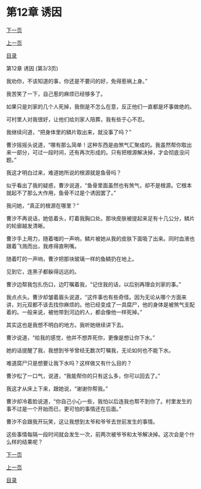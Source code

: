 <h1>第12章    诱因</h1>
            <div><p><a href="./0036_%E7%AC%AC13%E7%AB%A0_%E6%8D%9E%E5%B0%B8.md">下一页</a></p><p><a href="./0034_%E7%AC%AC12%E7%AB%A0_%E8%AF%B1%E5%9B%A0.md">上一页</a></p><p><a href="../">目录</a></p></div>
            <div><p>第12章    诱因 (第3/3页)</p><p>我劝你，不该知道的事，你还是不要问的好，免得惹祸上身。”</p><p>我苦笑了一下，自己惹的麻烦已经够多了。</p><p>如果只是刘家的几个人死掉，我倒是不怎么在意，反正他们一直都是坏事做绝的。</p><p>可村里人对我很好，让他们给刘家人陪葬，我有些于心不忍。</p><p>我继续问道，“把身体里的鳞片取出来，就没事了吗？”</p><p>曹汐摇摇头说道，“哪有那么简单！这种东西是由煞气汇聚成的。我虽然帮你取出来一部分，可过一段时间，还有再次形成的。只有把根源解决掉，才会彻底没问题。”</p><p>我这才明白过来，难道她所说的根源就是鱼骨吗？</p><p>似乎看出了我的疑惑，曹汐说道，“鱼骨里面虽然也有煞气，却不是根源。它根本就起不了那么大作用，鱼骨不过是个诱因罢了。”</p><p>我问她，“真正的根源在哪里？”</p><p>曹汐不再说话，她低着头，盯着我胸口处。那块皮肤被提起来足有十几公分，鳞片的轮廓越发清晰。</p><p>曹汐手上用力，随着嗤的一声响，鳞片被她从我的皮肤下面吸了出来。同时血液也跟着飞溅而出，我疼得直咧嘴。</p><p>随着叮的一声响，曹汐把那块玻璃一样的鱼鳞扔在地上。</p><p>见到它，连黑子都躲得远远的。</p><p>曹汐边帮我包扎伤口，边叮嘱着我，“记住我的话，以后别再理会刘家的事。”</p><p>我点点头。曹汐却皱着眉头说道，“这件事也有些奇怪。因为无论从哪个方面来讲，刘元双都不该去找你麻烦的。他已经变成了一具腐尸，他的身体是被煞气支配着的。一般来说，被他带到河边的人，都会像他一样死掉。”</p><p>其实这也是我想不明白的地方。我听她继续讲下去。</p><p>曹汐说道，“给我的感觉，他并不想弄死你，更像是想让你下水。”</p><p>她的话提醒了我，我想到爷爷曾经无数次叮嘱我，无论如何也不能下水。</p><p>难道腐尸只是想要让我下水吗？这样做又有什么目的？</p><p>曹汐松了一口气，说道，“我能帮你的只有这么多，你可以回去了。”</p><p>我这才从床上下来，跟她说，“谢谢你帮我。”</p><p>曹汐却冷着脸说道，“你自己小心一些，我怕以后连我也帮不到你了。村里发生的事不过是一个开始而已，更可怕的事情还在后面。”</p><p>曹汐不会跟我开玩笑，这让我想到太爷和爷爷去世前发生的事情。</p><p>这些事情每隔一段时间就会发生一次，前两次被爷爷和太爷解决掉。这次会是个什么样的结果呢？</p></div>
            <div><p><a href="./0036_%E7%AC%AC13%E7%AB%A0_%E6%8D%9E%E5%B0%B8.md">下一页</a></p><p><a href="./0034_%E7%AC%AC12%E7%AB%A0_%E8%AF%B1%E5%9B%A0.md">上一页</a></p><p><a href="../">目录</a></p></div>